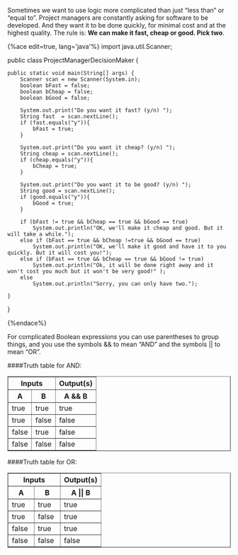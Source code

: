 <!--djw -->
<!-- todo: need an assignment for this-->
Sometimes we want to use logic more complicated than just &ldquo;less than&rdquo; or &ldquo;equal to&rdquo;. Project managers are constantly asking for software to be developed. And they want it to be done quickly, for minimal cost and at the highest quality. 
The rule is: **We can make it fast, cheap or good. Pick two**.

{%ace edit=true, lang='java'%}
import java.util.Scanner;

public class ProjectManagerDecisionMaker {

	public static void main(String[] args) {
		Scanner scan = new Scanner(System.in);
		boolean bFast = false;
		boolean bCheap = false;
		boolean bGood = false;
		
		System.out.print("Do you want it fast? (y/n) ");
		String fast  = scan.nextLine();
		if (fast.equals("y")){
			bFast = true;
		}
		
		System.out.print("Do you want it cheap? (y/n) ");
	    String cheap = scan.nextLine();
	    if (cheap.equals("y")){
			bCheap = true;
		}
	    
	    System.out.print("Do you want it to be good? (y/n) ");
	    String good = scan.nextLine();
	    if (good.equals("y")){
			bGood = true;
		}
	    
	    if (bFast != true && bCheap == true && bGood == true)
	    	System.out.println("OK, we'll make it cheap and good. But it will take a while.");
	    else if (bFast == true && bCheap !=true && bGood == true)
	    	System.out.println("OK, we'll make it good and have it to you quickly. But it will cost you!");
	    else if (bFast == true && bCheap == true && bGood != true)
	    	System.out.println("Ok, it will be done right away and it won't cost you much but it won't be very good!" );
	    else
	    	System.out.println("Sorry, you can only have two.");
		
	}

}

{%endace%}


For complicated Boolean expressions you can use parentheses to group things, and you use the symbols &amp;&amp; to mean &ldquo;AND&rdquo; and the symbols || to mean &ldquo;OR&rdquo;.


####Truth table for AND:
<table border="1">
<thead>
<tr>
<th class="head" colspan="2">Inputs</th>
<th class="head">Output(s)</th>
</tr>
<tr>
<th class="head">A</th>
<th class="head">B</th>
<th class="head">A &amp;&amp; B</th>
</tr>
</thead>
<tbody>
<tr>
<td>true</td>
<td>true</td>
<td>true</td>
</tr>
<tr>
<td>true</td>
<td>false</td>
<td>false</td>
</tr>
<tr>
<td>false</td>
<td>true</td>
<td>false</td>
</tr>
<tr>
<td>false</td>
<td>false</td>
<td>false</td>
</tr>
</tbody>
</table>

####Truth table for OR:
<table border="1"><colgroup> <col width="28%" /> <col width="28%" /> <col width="44%" /> </colgroup>
<thead>
<tr>
<th class="head" colspan="2">Inputs</th>
<th class="head">Output(s)</th>
</tr>
<tr>
<th class="head">A</th>
<th class="head">B</th>
<th class="head">A || B</th>
</tr>
</thead>
<tbody>
<tr>
<td>true</td>
<td>true</td>
<td>true</td>
</tr>
<tr>
<td>true</td>
<td>false</td>
<td>true</td>
</tr>
<tr>
<td>false</td>
<td>true</td>
<td>true</td>
</tr>
<tr>
<td>false</td>
<td>false</td>
<td>false</td>
</tr>
</tbody>
</table>
